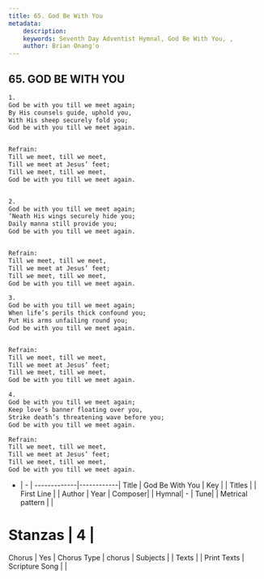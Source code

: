 ```yaml
---
title: 65. God Be With You
metadata:
    description: 
    keywords: Seventh Day Adventist Hymnal, God Be With You, , 
    author: Brian Onang'o
---
```



## 65. GOD BE WITH YOU

```txt
1.
God be with you till we meet again;
By His counsels guide, uphold you,
With His sheep securely fold you;
God be with you till we meet again.


Refrain:
Till we meet, till we meet,
Till we meet at Jesus’ feet;
Till we meet, till we meet,
God be with you till we meet again.


2.
God be with you till we meet again;
‘Neath His wings securely hide you;
Daily manna still provide you;
God be with you till we meet again.


Refrain:
Till we meet, till we meet,
Till we meet at Jesus’ feet;
Till we meet, till we meet,
God be with you till we meet again.

3.
God be with you till we meet again;
When life’s perils thick confound you;
Put His arms unfailing round you;
God be with you till we meet again.


Refrain:
Till we meet, till we meet,
Till we meet at Jesus’ feet;
Till we meet, till we meet,
God be with you till we meet again.

4.
God be with you till we meet again;
Keep love’s banner floating over you,
Strike death’s threatening wave before you;
God be with you till we meet again.

Refrain:
Till we meet, till we meet,
Till we meet at Jesus’ feet;
Till we meet, till we meet,
God be with you till we meet again.

```

- |   -  |
-------------|------------|
Title | God Be With You |
Key |  |
Titles |  |
First Line |  |
Author | 
Year | 
Composer|  |
Hymnal|  - |
Tune|  |
Metrical pattern | |
# Stanzas | 4 |
Chorus | Yes |
Chorus Type | chorus |
Subjects |  |
Texts |  |
Print Texts | 
Scripture Song |  |
  
